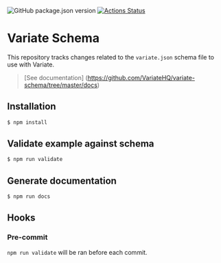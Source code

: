 ![GitHub package.json version](https://img.shields.io/github/package-json/v/VariateHQ/variate-schema)
[![Actions Status](https://github.com/VariateHQ/variate-schema/workflows/Validate/badge.svg)](https://github.com/VariateHQ/variate-schema/actions)

# Variate Schema

This repository tracks changes related to the `variate.json` schema file to use with Variate.

> [See documentation] (https://github.com/VariateHQ/variate-schema/tree/master/docs)

## Installation

```bash
$ npm install
```

## Validate example against schema

```bash
$ npm run validate
```

## Generate documentation

```bash
$ npm run docs
```

## Hooks

### Pre-commit

`npm run validate` will be ran before each commit.

